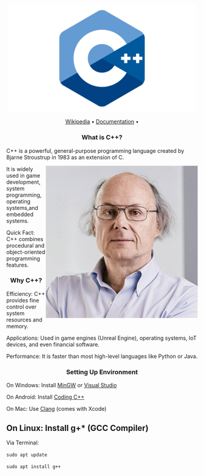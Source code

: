 <p align="center">
<img src="./docs/images/banner.png" width=500alt="CPP"/>
</p>

<p align="center">
<a href="https://en.m.wikipedia.org/wiki/C%2B%2B">Wikipedia</a> •
<a href="https://devdocs.io/cpp/">Documentation</a> •
</p>

<h3 align="center">What is C++?</h3>

C++ is a powerful, general-purpose programming language created by Bjarne Stroustrup in 1983 as an extension of C.

<img align="right" alt="profile" width="400" src="./profile.png">

It is widely used in game development, system programming, operating systems,and embedded systems.

Quick Fact: C++ combines procedural and object-oriented programming features.

<h3 align="center">Why C++?</h3>

Efficiency: C++ provides fine control over system resources and memory.

Applications: Used in game engines (Unreal Engine), operating systems, IoT devices, and even financial software.

Performance: It is faster than most high-level languages like Python or Java.

<h3 align="center">Setting Up Environment</h3>

On Windows: Install [MinGW](https://sourceforge.net/projects/mingw/) or [Visual Studio](https://visualstudio.microsoft.com/the)

On Android: Install [Coding C++](https://play.google.com/store/apps/details?id=com.kvassyu.coding2.cpp)

On Mac: Use [Clang](https://clang.llvm.org/) (comes with Xcode)

On Linux: Install g+* (GCC Compiler)
-
Via Terminal:

``sudo apt update``

``sudo apt install g++``

